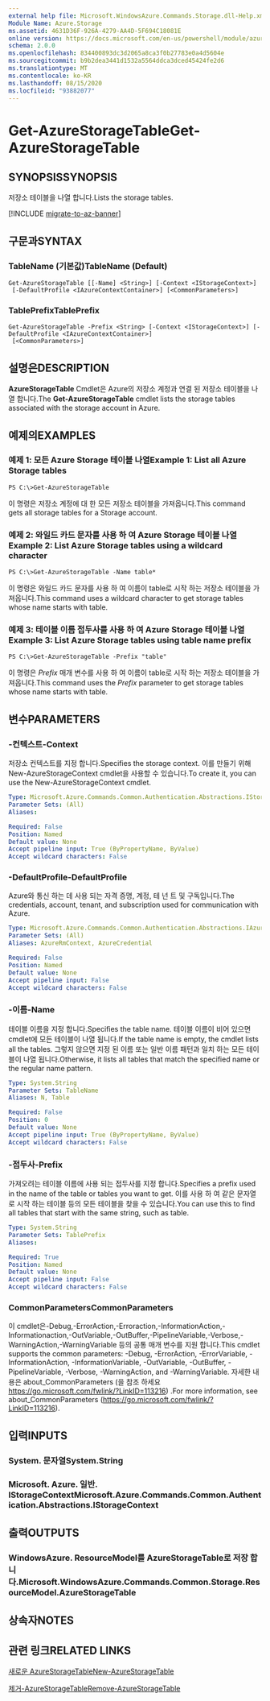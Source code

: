 ```yaml
---
external help file: Microsoft.WindowsAzure.Commands.Storage.dll-Help.xml
Module Name: Azure.Storage
ms.assetid: 4631D36F-926A-4279-AA4D-5F694C18081E
online version: https://docs.microsoft.com/en-us/powershell/module/azure.storage/get-azurestoragetable
schema: 2.0.0
ms.openlocfilehash: 834400893dc3d2065a8ca3f0b27783e0a4d5604e
ms.sourcegitcommit: b9b2dea3441d1532a5564ddca3dced45424fe2d6
ms.translationtype: MT
ms.contentlocale: ko-KR
ms.lasthandoff: 08/15/2020
ms.locfileid: "93882077"
---
```

# <span data-ttu-id="27c03-101">Get-AzureStorageTable</span><span class="sxs-lookup"><span data-stu-id="27c03-101">Get-AzureStorageTable</span></span>

## <span data-ttu-id="27c03-102">SYNOPSIS</span><span class="sxs-lookup"><span data-stu-id="27c03-102">SYNOPSIS</span></span>
<span data-ttu-id="27c03-103">저장소 테이블을 나열 합니다.</span><span class="sxs-lookup"><span data-stu-id="27c03-103">Lists the storage tables.</span></span>

[!INCLUDE [migrate-to-az-banner](../../includes/migrate-to-az-banner.md)]

## <span data-ttu-id="27c03-104">구문과</span><span class="sxs-lookup"><span data-stu-id="27c03-104">SYNTAX</span></span>

### <span data-ttu-id="27c03-105">TableName (기본값)</span><span class="sxs-lookup"><span data-stu-id="27c03-105">TableName (Default)</span></span>
```
Get-AzureStorageTable [[-Name] <String>] [-Context <IStorageContext>]
 [-DefaultProfile <IAzureContextContainer>] [<CommonParameters>]
```

### <span data-ttu-id="27c03-106">TablePrefix</span><span class="sxs-lookup"><span data-stu-id="27c03-106">TablePrefix</span></span>
```
Get-AzureStorageTable -Prefix <String> [-Context <IStorageContext>] [-DefaultProfile <IAzureContextContainer>]
 [<CommonParameters>]
```

## <span data-ttu-id="27c03-107">설명은</span><span class="sxs-lookup"><span data-stu-id="27c03-107">DESCRIPTION</span></span>
<span data-ttu-id="27c03-108">**AzureStorageTable** Cmdlet은 Azure의 저장소 계정과 연결 된 저장소 테이블을 나열 합니다.</span><span class="sxs-lookup"><span data-stu-id="27c03-108">The **Get-AzureStorageTable** cmdlet lists the storage tables associated with the storage account in Azure.</span></span>

## <span data-ttu-id="27c03-109">예제의</span><span class="sxs-lookup"><span data-stu-id="27c03-109">EXAMPLES</span></span>

### <span data-ttu-id="27c03-110">예제 1: 모든 Azure Storage 테이블 나열</span><span class="sxs-lookup"><span data-stu-id="27c03-110">Example 1: List all Azure Storage tables</span></span>
```
PS C:\>Get-AzureStorageTable
```

<span data-ttu-id="27c03-111">이 명령은 저장소 계정에 대 한 모든 저장소 테이블을 가져옵니다.</span><span class="sxs-lookup"><span data-stu-id="27c03-111">This command gets all storage tables for a Storage account.</span></span>

### <span data-ttu-id="27c03-112">예제 2: 와일드 카드 문자를 사용 하 여 Azure Storage 테이블 나열</span><span class="sxs-lookup"><span data-stu-id="27c03-112">Example 2: List Azure Storage tables using a wildcard character</span></span>
```
PS C:\>Get-AzureStorageTable -Name table*
```

<span data-ttu-id="27c03-113">이 명령은 와일드 카드 문자를 사용 하 여 이름이 table로 시작 하는 저장소 테이블을 가져옵니다.</span><span class="sxs-lookup"><span data-stu-id="27c03-113">This command uses a wildcard character to get storage tables whose name starts with table.</span></span>

### <span data-ttu-id="27c03-114">예제 3: 테이블 이름 접두사를 사용 하 여 Azure Storage 테이블 나열</span><span class="sxs-lookup"><span data-stu-id="27c03-114">Example 3: List Azure Storage tables using table name prefix</span></span>
```
PS C:\>Get-AzureStorageTable -Prefix "table"
```

<span data-ttu-id="27c03-115">이 명령은 *Prefix* 매개 변수를 사용 하 여 이름이 table로 시작 하는 저장소 테이블을 가져옵니다.</span><span class="sxs-lookup"><span data-stu-id="27c03-115">This command uses the *Prefix* parameter to get storage tables whose name starts with table.</span></span>

## <span data-ttu-id="27c03-116">변수</span><span class="sxs-lookup"><span data-stu-id="27c03-116">PARAMETERS</span></span>

### <span data-ttu-id="27c03-117">-컨텍스트</span><span class="sxs-lookup"><span data-stu-id="27c03-117">-Context</span></span>
<span data-ttu-id="27c03-118">저장소 컨텍스트를 지정 합니다.</span><span class="sxs-lookup"><span data-stu-id="27c03-118">Specifies the storage context.</span></span>
<span data-ttu-id="27c03-119">이를 만들기 위해 New-AzureStorageContext cmdlet을 사용할 수 있습니다.</span><span class="sxs-lookup"><span data-stu-id="27c03-119">To create it, you can use the New-AzureStorageContext cmdlet.</span></span>

```yaml
Type: Microsoft.Azure.Commands.Common.Authentication.Abstractions.IStorageContext
Parameter Sets: (All)
Aliases:

Required: False
Position: Named
Default value: None
Accept pipeline input: True (ByPropertyName, ByValue)
Accept wildcard characters: False
```

### <span data-ttu-id="27c03-120">-DefaultProfile</span><span class="sxs-lookup"><span data-stu-id="27c03-120">-DefaultProfile</span></span>
<span data-ttu-id="27c03-121">Azure와 통신 하는 데 사용 되는 자격 증명, 계정, 테 넌 트 및 구독입니다.</span><span class="sxs-lookup"><span data-stu-id="27c03-121">The credentials, account, tenant, and subscription used for communication with Azure.</span></span>

```yaml
Type: Microsoft.Azure.Commands.Common.Authentication.Abstractions.IAzureContextContainer
Parameter Sets: (All)
Aliases: AzureRmContext, AzureCredential

Required: False
Position: Named
Default value: None
Accept pipeline input: False
Accept wildcard characters: False
```

### <span data-ttu-id="27c03-122">-이름</span><span class="sxs-lookup"><span data-stu-id="27c03-122">-Name</span></span>
<span data-ttu-id="27c03-123">테이블 이름을 지정 합니다.</span><span class="sxs-lookup"><span data-stu-id="27c03-123">Specifies the table name.</span></span>
<span data-ttu-id="27c03-124">테이블 이름이 비어 있으면 cmdlet에 모든 테이블이 나열 됩니다.</span><span class="sxs-lookup"><span data-stu-id="27c03-124">If the table name is empty, the cmdlet lists all the tables.</span></span>
<span data-ttu-id="27c03-125">그렇지 않으면 지정 된 이름 또는 일반 이름 패턴과 일치 하는 모든 테이블이 나열 됩니다.</span><span class="sxs-lookup"><span data-stu-id="27c03-125">Otherwise, it lists all tables that match the specified name or the regular name pattern.</span></span>

```yaml
Type: System.String
Parameter Sets: TableName
Aliases: N, Table

Required: False
Position: 0
Default value: None
Accept pipeline input: True (ByPropertyName, ByValue)
Accept wildcard characters: False
```

### <span data-ttu-id="27c03-126">-접두사</span><span class="sxs-lookup"><span data-stu-id="27c03-126">-Prefix</span></span>
<span data-ttu-id="27c03-127">가져오려는 테이블 이름에 사용 되는 접두사를 지정 합니다.</span><span class="sxs-lookup"><span data-stu-id="27c03-127">Specifies a prefix used in the name of the table or tables you want to get.</span></span>
<span data-ttu-id="27c03-128">이를 사용 하 여 같은 문자열로 시작 하는 테이블 등의 모든 테이블을 찾을 수 있습니다.</span><span class="sxs-lookup"><span data-stu-id="27c03-128">You can use this to find all tables that start with the same string, such as table.</span></span>

```yaml
Type: System.String
Parameter Sets: TablePrefix
Aliases:

Required: True
Position: Named
Default value: None
Accept pipeline input: False
Accept wildcard characters: False
```

### <span data-ttu-id="27c03-129">CommonParameters</span><span class="sxs-lookup"><span data-stu-id="27c03-129">CommonParameters</span></span>
<span data-ttu-id="27c03-130">이 cmdlet은-Debug,-ErrorAction,-Erroraction,-InformationAction,-Informationaction,-OutVariable,-OutBuffer,-PipelineVariable,-Verbose,-WarningAction,-WarningVariable 등의 공통 매개 변수를 지원 합니다.</span><span class="sxs-lookup"><span data-stu-id="27c03-130">This cmdlet supports the common parameters: -Debug, -ErrorAction, -ErrorVariable, -InformationAction, -InformationVariable, -OutVariable, -OutBuffer, -PipelineVariable, -Verbose, -WarningAction, and -WarningVariable.</span></span> <span data-ttu-id="27c03-131">자세한 내용은 about_CommonParameters (을 참조 하세요 https://go.microsoft.com/fwlink/?LinkID=113216) .</span><span class="sxs-lookup"><span data-stu-id="27c03-131">For more information, see about_CommonParameters (https://go.microsoft.com/fwlink/?LinkID=113216).</span></span>

## <span data-ttu-id="27c03-132">입력</span><span class="sxs-lookup"><span data-stu-id="27c03-132">INPUTS</span></span>

### <span data-ttu-id="27c03-133">System. 문자열</span><span class="sxs-lookup"><span data-stu-id="27c03-133">System.String</span></span>

### <span data-ttu-id="27c03-134">Microsoft. Azure. 일반. IStorageContext</span><span class="sxs-lookup"><span data-stu-id="27c03-134">Microsoft.Azure.Commands.Common.Authentication.Abstractions.IStorageContext</span></span>

## <span data-ttu-id="27c03-135">출력</span><span class="sxs-lookup"><span data-stu-id="27c03-135">OUTPUTS</span></span>

### <span data-ttu-id="27c03-136">WindowsAzure. ResourceModel를 AzureStorageTable로 저장 합니다.</span><span class="sxs-lookup"><span data-stu-id="27c03-136">Microsoft.WindowsAzure.Commands.Common.Storage.ResourceModel.AzureStorageTable</span></span>

## <span data-ttu-id="27c03-137">상속자</span><span class="sxs-lookup"><span data-stu-id="27c03-137">NOTES</span></span>

## <span data-ttu-id="27c03-138">관련 링크</span><span class="sxs-lookup"><span data-stu-id="27c03-138">RELATED LINKS</span></span>

[<span data-ttu-id="27c03-139">새로운 AzureStorageTable</span><span class="sxs-lookup"><span data-stu-id="27c03-139">New-AzureStorageTable</span></span>](./New-AzureStorageTable.md)

[<span data-ttu-id="27c03-140">제거-AzureStorageTable</span><span class="sxs-lookup"><span data-stu-id="27c03-140">Remove-AzureStorageTable</span></span>](./Remove-AzureStorageTable.md)


